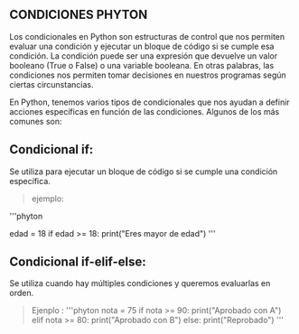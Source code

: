 ## CONDICIONES PHYTON
Los condicionales en Python son estructuras de control que nos permiten evaluar una condición y ejecutar un bloque de código si se cumple esa condición. La condición puede ser una expresión que devuelve un valor booleano (True o False) o una variable booleana.
 En otras palabras, las condiciones nos permiten tomar decisiones en nuestros programas según ciertas circunstancias.

En Python, tenemos varios tipos de condicionales que nos ayudan a definir acciones específicas en función de las condiciones. Algunos de los más comunes son:

## Condicional if:
 Se utiliza para ejecutar un bloque de código si se cumple una condición específica.
 >ejemplo:

 '''phyton
 
 edad = 18
if edad >= 18:
    print("Eres mayor de edad")
'''

## Condicional if-elif-else: 
Se utiliza cuando hay múltiples condiciones y queremos evaluarlas en orden.
>Ejenplo :
'''phyton
nota = 75
if nota >= 90:
    print("Aprobado con A")
elif nota >= 80:
    print("Aprobado con B")
else:
    print("Reprobado")
'''
